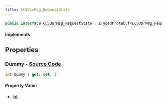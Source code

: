 ```yaml
---
title: CCSUsrMsg_RequestState
---
```


```csharp
public interface CCSUsrMsg_RequestState : ITypedProtobuf<CCSUsrMsg_RequestState>, INativeHandle, INetMessage<CCSUsrMsg_RequestState>, IDisposable
```

#### Implements

## Properties

### **Dummy** - [Source Code](https://github.com/swiftly-solution/swiftlys2/blob/main/managed/src/SwiftlyS2.Generated/Protobufs/Interfaces/CCSUsrMsg_RequestState.cs#L18)

```csharp
int Dummy { get; set; }
```

#### Property Value

- [int](https://learn.microsoft.com/dotnet/api/system.int32)

